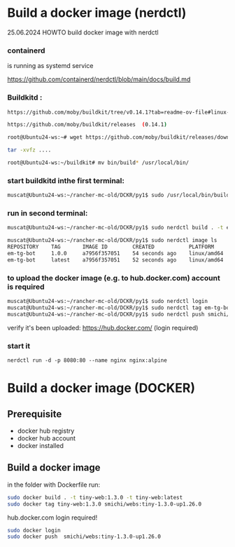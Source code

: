 # Build a docker image (nerdctl)

25.06.2024  HOWTO build docker image with nerdctl

### containerd 

is running as systemd service

https://github.com/containerd/nerdctl/blob/main/docs/build.md



### Buildkitd :

```bash
https://github.com/moby/buildkit/tree/v0.14.1?tab=readme-ov-file#linux-setup

https://github.com/moby/buildkit/releases  (0.14.1)

root@Ubuntu24-ws:~# wget https://github.com/moby/buildkit/releases/download/v0.14.1/buildkit-v0.14.1.linux-amd64.tar.gz

tar -xvfz ....

root@Ubuntu24-ws:~/buildkit# mv bin/build* /usr/local/bin/
```


### start buildkitd inthe first terminal:
```bash
muscat@Ubuntu24-ws:~/rancher-mc-old/DCKR/py1$ sudo /usr/local/bin/buildkitd --oci-worker=false --containerd-worker=true &
```

### run in second terminal:

```bash
muscat@Ubuntu24-ws:~/rancher-mc-old/DCKR/py1$ sudo nerdctl build . -t em-tg-bot:1.0.0 -t em-tg-bot:latest

muscat@Ubuntu24-ws:~/rancher-mc-old/DCKR/py1$ sudo nerdctl image ls
REPOSITORY    TAG       IMAGE ID        CREATED           PLATFORM       SIZE         BLOB SIZE
em-tg-bot     1.0.0     a7956f357051    54 seconds ago    linux/amd64    152.1 MiB    48.8 MiB
em-tg-bot     latest    a7956f357051    52 seconds ago    linux/amd64    152.1 MiB    48.8 MiB
```

### to upload the docker image (e.g. to hub.docker.com) account is required
```bash
muscat@Ubuntu24-ws:~/rancher-mc-old/DCKR/py1$ sudo nerdctl login
muscat@Ubuntu24-ws:~/rancher-mc-old/DCKR/py1$ sudo nerdctl tag em-tg-bot:1.0.0 smichi/em-tg:bot1.0.0
muscat@Ubuntu24-ws:~/rancher-mc-old/DCKR/py1$ sudo nerdctl push smichi/em-tg:bot1.0.0
```

verify it's been uploaded: https://hub.docker.com/ (login required)


### start it

    nerdctl run -d -p 8080:80 --name nginx nginx:alpine




# Build a docker image (DOCKER)


## Prerequisite

- docker hub registry
- docker hub account
- docker installed

 
## Build a docker image

in the folder with Dockerfile run:

```bash
sudo docker build . -t tiny-web:1.3.0 -t tiny-web:latest
sudo docker tag tiny-web:1.3.0 smichi/webs:tiny-1.3.0-up1.26.0
```

hub.docker.com login required!

```bash
sudo docker login
sudo docker push  smichi/webs:tiny-1.3.0-up1.26.0
```


